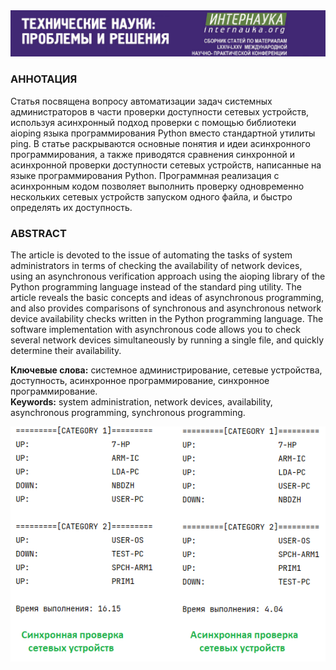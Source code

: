 <div align="center">
<a href="https://www.internauka.org/conf/tech/lxxiv-lxxv" target="_blank">
<img src="https://github.com/legion088/async-checking-services/blob/main/img/j2.png"/>
</a>
</div>

### АННОТАЦИЯ<br>
Статья посвящена вопросу автоматизации задач системных администраторов в части проверки доступности сетевых устройств, используя асинхронный подход проверки с помощью библиотеки aioping языка программирования Python вместо стандартной утилиты ping. 
В статье раскрываются основные понятия и идеи асинхронного программирования, а также приводятся сравнения синхронной и асинхронной проверки доступности сетевых устройств, написанные на языке программирования Python.
Программная реализация с асинхронным кодом позволяет выполнить проверку одновременно нескольких сетевых устройств запуском одного файла, и быстро определять их доступность.<br>

### ABSTRACT
The article is devoted to the issue of automating the tasks of system administrators in terms of checking the availability of network devices, using an asynchronous verification approach using the aioping library of the Python programming language instead of the standard ping utility. 
The article reveals the basic concepts and ideas of asynchronous programming, and also provides comparisons of synchronous and asynchronous network device availability checks written in the Python programming language.
The software implementation with asynchronous code allows you to check several network devices simultaneously by running a single file, and quickly determine their availability.

<b>Ключевые слова:</b> системное администрирование, сетевые устройства, доступность, асинхронное программирование, синхронное программирование.<br>
<b>Keywords:</b> system administration, network devices, availability, asynchronous programming, synchronous programming. 

<p align="center">
<img src="https://github.com/legion088/async-checking-services/blob/main/img/result.png"/>
</p>
